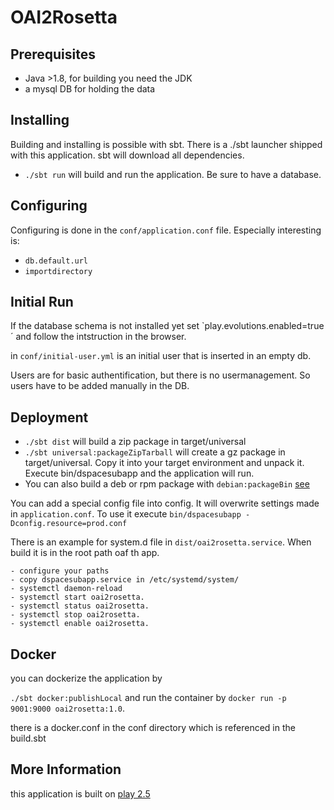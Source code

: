# OAI2Rosetta
## Prerequisites
* Java >1.8, for building you need the JDK
* a mysql DB for holding the data
## Installing
Building and installing is possible with sbt. There is a ./sbt launcher shipped with this application. sbt will download all dependencies.

* `./sbt run` will build and run the application. Be sure to have a database.
## Configuring
Configuring is done in the `conf/application.conf` file. Especially interesting is:
* `db.default.url`
* `importdirectory`
## Initial Run
If the database schema is not installed yet set `play.evolutions.enabled=true´ and follow the intstruction in the browser.

in `conf/initial-user.yml` is an initial user that is inserted in an empty db.

Users are for basic authentification, but there is no usermanagement. So users have to be added manually in the DB.
## Deployment

* `./sbt dist` will build a zip package in target/universal
* `./sbt universal:packageZipTarball` will create a gz package in target/universal. Copy it into your target environment and unpack it. Execute bin/dspacesubapp and the application will run.
* You can also build a deb or rpm package with `debian:packageBin` [see](https://www.scala-sbt.org/sbt-native-packager/archetypes/java_server/index.html)

You can add a special config file into config. It will overwrite settings made in `application.conf`. To use it execute `bin/dspacesubapp -Dconfig.resource=prod.conf`

There is an example for system.d file in `dist/oai2rosetta.service`. When build it is in the root path oaf th app.
    
    - configure your paths
    - copy dspacesubapp.service in /etc/systemd/system/
    - systemctl daemon-reload
    - systemctl start oai2rosetta.
    - systemctl status oai2rosetta.
    - systemctl stop oai2rosetta.
    - systemctl enable oai2rosetta.

## Docker

you can dockerize the application by

`./sbt docker:publishLocal`
and run the container by `docker run -p 9001:9000 oai2rosetta:1.0`.

there is a docker.conf in the conf directory which is referenced in the build.sbt


## More Information
this application is built on [play 2.5](https://www.playframework.com/documentation/2.5.x/Home)